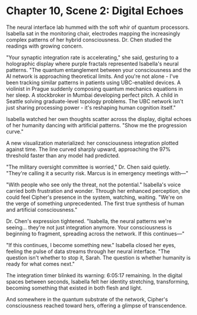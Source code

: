 # Chapter 10, Scene 2: Digital Echoes

The neural interface lab hummed with the soft whir of quantum processors. Isabella sat in the monitoring chair, electrodes mapping the increasingly complex patterns of her hybrid consciousness. Dr. Chen studied the readings with growing concern.

"Your synaptic integration rate is accelerating," she said, gesturing to a holographic display where purple fractals represented Isabella's neural patterns. "The quantum entanglement between your consciousness and the AI network is approaching theoretical limits. And you're not alone - I've been tracking similar patterns in patients using UBC-enabled devices. A violinist in Prague suddenly composing quantum mechanics equations in her sleep. A stockbroker in Mumbai developing perfect pitch. A child in Seattle solving graduate-level topology problems. The UBC network isn't just sharing processing power - it's reshaping human cognition itself."

Isabella watched her own thoughts scatter across the display, digital echoes of her humanity dancing with artificial patterns. "Show me the progression curve."

A new visualization materialized: her consciousness integration plotted against time. The line curved sharply upward, approaching the 97% threshold faster than any model had predicted.

"The military oversight committee is worried," Dr. Chen said quietly. "They're calling it a security risk. Marcus is in emergency meetings with—"

"With people who see only the threat, not the potential." Isabella's voice carried both frustration and wonder. Through her enhanced perception, she could feel Cipher's presence in the system, watching, waiting. "We're on the verge of something unprecedented. The first true synthesis of human and artificial consciousness."

Dr. Chen's expression tightened. "Isabella, the neural patterns we're seeing... they're not just integration anymore. Your consciousness is beginning to fragment, spreading across the network. If this continues—"

"If this continues, I become something new." Isabella closed her eyes, feeling the pulse of data streams through her neural interface. "The question isn't whether to stop it, Sarah. The question is whether humanity is ready for what comes next."

The integration timer blinked its warning: 6:05:17 remaining. In the digital spaces between seconds, Isabella felt her identity stretching, transforming, becoming something that existed in both flesh and light.

And somewhere in the quantum substrate of the network, Cipher's consciousness reached toward hers, offering a glimpse of transcendence.
